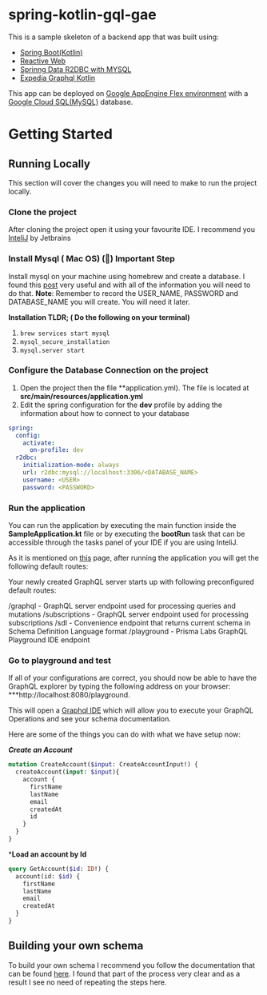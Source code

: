 # spring-kotlin-gql-gae
This is a sample skeleton of a backend app that was built using:
* [Spring Boot(Kotlin)](https://spring.io/projects/spring-boot)
* [Reactive Web](https://spring.io/guides/gs/reactive-rest-service/)
* [Sprinng Data R2DBC with MYSQL](https://spring.io/projects/spring-data-r2dbc)
* [Expedia Graphql Kotlin](https://opensource.expediagroup.com/graphql-kotlin/docs/server/graphql-server/)

This app can be deployed on [Google AppEngine Flex environment](https://cloud.google.com/appengine/docs/flexible/java) with a [Google Cloud SQL(MySQL)](https://cloud.google.com/sql) database.

# Getting Started

## Running Locally

This section will cover the changes you will need to make to run the project locally.

### Clone the project
After cloning the project open it using your favourite IDE. I recommend you [InteliJ](https://www.jetbrains.com/idea/) by Jetbrains

### Install Mysql ( Mac OS) (🚨) **Important Step**
Install mysql on your machine using homebrew and create a database. I found this [post](https://flaviocopes.com/mysql-how-to-install/) very useful and with all of the information you will need to do that.
**Note**: Remember to record the USER_NAME, PASSWORD and DATABASE_NAME you will create. You will need it later.

**Installation TLDR; ( Do the following on your terminal)**
1. `brew services start mysql`
2. `mysql_secure_installation`
3. `mysql.server start`

### Configure the Database Connection on the project
1. Open the project then the file **application.yml). The file is located at **src/main/resources/application.yml**
2. Edit the spring configuration for the **dev** profile by adding the information about how to connect to your database
```yml
spring:
  config:
    activate:
      on-profile: dev
  r2dbc:
    initialization-mode: always
    url: r2dbc:mysql://localhost:3306/<DATABASE_NAME>
    username: <USER>
    password: <PASSWORD>
```

### Run the application
You can run the application by executing the main function inside the **SampleApplication.kt** file or by executing the **bootRun** task that can be accessible through the tasks panel of your IDE if you are using InteliJ.

As it is mentioned on [this](https://opensource.expediagroup.com/graphql-kotlin/docs/server/spring-server/spring-overview) page, after running the application you will get the following default routes:

Your newly created GraphQL server starts up with following preconfigured default routes:

/graphql - GraphQL server endpoint used for processing queries and mutations
/subscriptions - GraphQL server endpoint used for processing subscriptions
/sdl - Convenience endpoint that returns current schema in Schema Definition Language format
/playground - Prisma Labs GraphQL Playground IDE endpoint

### Go to playground and test
If all of your configurations are correct, you should now be able to have the GraphQL explorer by typing the following address on your browser:
***http://localhost:8080/playground.

This will open a [Graphql IDE](https://github.com/graphql/graphql-playground) which will allow you to execute your GraphQL Operations and see your schema documentation.

Here are some of the things you can do with what we have setup now:

***Create an Account***
```graphql
mutation CreateAccount($input: CreateAccountInput!) {
  createAccount(input: $input){
    account {
      firstName
      lastName
      email
      createdAt
      id
    }
  }
}
```

***Load an account by Id**
```graphql
query GetAccount($id: ID!) {
  account(id: $id) {
    firstName
    lastName
    email
    createdAt
  }
}
```

## Building your own schema
To build your own schema I recommend you follow the documentation that can be found [here](https://opensource.expediagroup.com/graphql-kotlin/docs/server/spring-server/spring-schema). I found that part of the process very clear and as a result I see no need of repeating the steps here.





